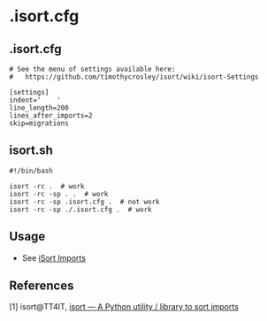 # .isort.cfg

##  .isort.cfg

```
# See the menu of settings available here:
#   https://github.com/timothycrosley/isort/wiki/isort-Settings

[settings]
indent='    '
line_length=200
lines_after_imports=2
skip=migrations
```

## isort.sh

```shell
#!/bin/bash

isort -rc .  # work
isort -rc -sp . .  # work
isort -rc -sp .isort.cfg .  # not work
isort -rc -sp ./.isort.cfg .  # work
```

## Usage

* See [iSort Imports](https://xxx-cook-book.gitbooks.io/python-cook-book/content/Import/iSortImports.html)

## References

[1] isort@TT4IT, [isort — A Python utility / library to sort imports](http://tt4it.com/resources/discuss/2302/)